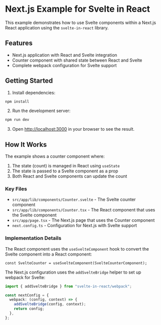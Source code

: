 # Next.js Example for Svelte in React

This example demonstrates how to use Svelte components within a Next.js React application using the `svelte-in-react` library.

## Features

- Next.js application with React and Svelte integration
- Counter component with shared state between React and Svelte
- Complete webpack configuration for Svelte support

## Getting Started

1. Install dependencies:

```bash
npm install
```

2. Run the development server:

```bash
npm run dev
```

3. Open [http://localhost:3000](http://localhost:3000) in your browser to see the result.

## How It Works

The example shows a counter component where:

1. The state (count) is managed in React using `useState`
2. The state is passed to a Svelte component as a prop
3. Both React and Svelte components can update the count

### Key Files

- `src/app/lib/components/Counter.svelte` - The Svelte counter component
- `src/app/lib/components/Counter.tsx` - The React component that uses the Svelte component
- `src/app/page.tsx` - The Next.js page that uses the Counter component
- `next.config.ts` - Configuration for Next.js with Svelte support

### Implementation Details

The React component uses the `useSvelteComponent` hook to convert the Svelte component into a React component:

```tsx
const SvelteCounter = useSvelteComponent(SvelteCounterComponent);
```

The Next.js configuration uses the `addSvelteBridge` helper to set up webpack for Svelte:

```ts
import { addSvelteBridge } from "svelte-in-react/webpack";

const nextConfig = {
  webpack: (config, context) => {
    addSvelteBridge(config, context);
    return config;
  },
};
```
